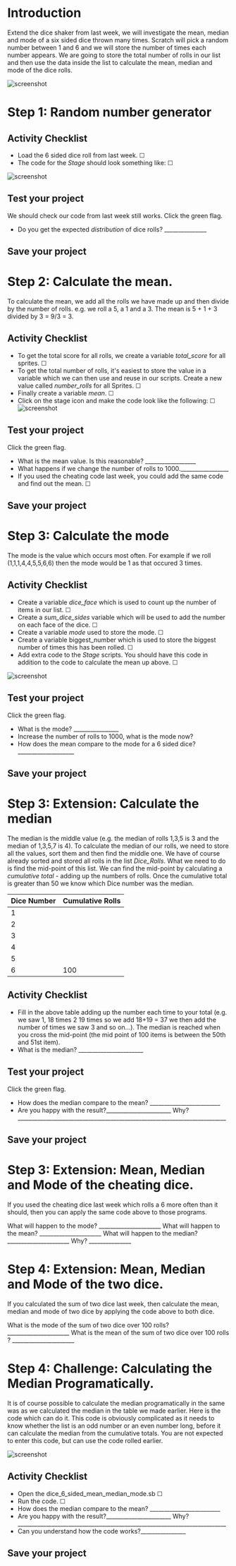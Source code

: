 # Introduction

Extend the dice shaker from last week, we will investigate the mean, median and mode of a six sided dice thrown many times. Scratch will pick a random number between 1 and 6 and we will store the number of times each number appears. We are going to store the total number of rolls  in our list and then use the data inside the list to calculate the mean, median and mode of the dice rolls.

![screenshot](images/stage_6_sided_dice.gif)

# Step 1: Random number generator

## Activity Checklist

+ Load the 6 sided dice roll from last week. ☐
+ The code for the *Stage* should look something like: ☐

![screenshot](images/8.gif)

## Test your project

We should check our code from last week still works. Click the green flag.

+ Do you get the expected *distribution* of dice rolls? _______________

## Save your project

# Step 2: Calculate the mean.

To calculate the mean,  we add all the rolls we have made up and then divide by the number of rolls. e.g. we roll a 5, a 1 and a 3. The mean is 5 + 1 + 3 divided by 3 = 9/3 =  3.

## Activity Checklist

+ To get the total score for all rolls, we create a variable *total_score* for all sprites. ☐
+ To get the total number of rolls, it's easiest to store the value in a variable which we can then use and reuse in our scripts. Create a new value called *number_rolls* for all Sprites. ☐
+ Finally create a variable *mean*. ☐
+ Click on the stage icon and make the code look like the following: ☐
![screenshot](images/mean.gif)


## Test your project

Click the green flag.

+ What is the mean value. Is this reasonable? __________________
+ What happens if we change the number of rolls to 1000._________________
+ If you used the cheating code last week, you could add the same code and find out the mean. ☐

## Save your project

# Step 3: Calculate the mode

The mode is the value which occurs most often. For example if we roll (1,1,1,4,4,5,5,6,6) then the mode would be 1 as that occured 3 times.

## Activity Checklist

+ Create a variable *dice_face* which is used to count up the number of items in our list. ☐
+ Create a *sum_dice_sides* variable which will be used to add the number on each face of the dice. ☐
+ Create a variable *mode* used to store the mode. ☐
+ Create a variable biggest_number which is used to store the biggest number of times this has been rolled. ☐
+ Add extra code to the *Stage* scripts. You should have this code in addition to the code to calculate the mean up above. ☐

![screenshot](images/just_mode_mean.gif)

## Test your project

Click the green flag.
+ What is the mode? ________________
+ Increase the number of rolls to 1000, what is the mode now?
+ How does the mean compare to the mode for a 6 sided dice? ____________________

## Save your project

# Step 3: Extension: Calculate the median

The median is the middle value (e.g. the median of rolls 1,3,5 is 3 and the median of 1,3,5,7 is 4). To calculate the median of our rolls, we need to store all the values, sort them and then find the middle one. We have of course already sorted and stored all rolls in the list *Dice_Rolls*. What we need to do is find the mid-point of this list. We can find the mid-point by calculating a *cumulative total* - adding up the numbers of rolls. Once the cumulative total is greater than 50 we know which Dice number was the median.

|  Dice Number  | Cumulative Rolls|
|---------------|-----------------|
|      1        |                 |
|      2        |                 |
|      3        |                 |
|      4        |                 |
|      5        |                 |
|      6        |     100         |

## Activity Checklist

+ Fill in the above table adding up the number each time to your total (e.g. we saw 1, 18 times 2 19 times so we add 18+19 = 37 we then add the number of times we saw 3 and so on...). The median is reached when you cross the mid-point (the mid point of 100 items is between the 50th and 51st item).
+ What is the median? _______________________


## Test your project

Click the green flag.

+ How does the median compare to the mean? _________________________
+ Are you happy with the result?_______________________ Why?__________________________________________________________________________

## Save your project


# Step 3: Extension: Mean, Median and Mode of the cheating dice.

If you used the cheating dice last week which rolls a 6 more often than it should, then you can apply the same code above to those programs.

What will happen to the mode? ______________________
What will happen to the mean? ______________________
What will happen to the median? ______________________ Why?  _______________



# Step 4: Extension: Mean, Median and Mode of the two dice.

If you calculated the sum of two dice last week, then calculate the mean, median and mode of two dice by applying the code above to both dice.

What is the mode of the sum of two dice over 100 rolls? ______________________
What is the mean of the sum of two dice over 100 rolls ? ______________________



# Step 4: Challenge: Calculating the Median Programatically.

It is of course possible to calculate the median programatically in the same was as we calculated the median in the table we made earlier. Here is the code which can do it. This code is obviously complicated as it needs to know whether the list is an odd number or an even number long, before it can calculate the median from the cumulative totals. You are not expected to enter this code, but can use the code rolled earlier.

![screenshot](images/mean_median_mode.gif)

## Activity Checklist

+ Open the dice_6_sided_mean_median_mode.sb ☐
+ Run the code. ☐
+ How does the median compare to the mean? _________________________
+ Are you happy with the result?_______________________ Why?__________________________________________________________________________
+ Can you understand how the code works?________________

## Save your project


